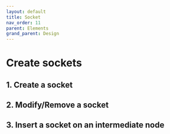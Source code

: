 ```yaml
---
layout: default
title: Socket
nav_order: 11
parent: Elements
grand_parent: Design
---
```


# Create sockets




## 1. Create a socket

## 2. Modify/Remove a socket

## 3. Insert a socket on an intermediate node
